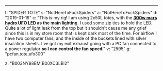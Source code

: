 ---
t: "SPIDER TOTE"
s: "NotHereToFuckSpiders"
a: "NotHereToFuckSpiders"
d: "2019-01-19"
c: "This is my rig! I am using 2x50L totes, with the <strong><a href='https://www.amazon.com/MarsHydro-Spectrum-Hydroponic-Indoor-Growing/dp/B00XC3LBI2/ref=as_li_ss_tl?s=lawn-garden&ie=UTF8&qid=1514860629&sr=1-1&keywords=mars+300&linkCode=ll1&tag=spacbuck-20&linkId=177221032c2248fa8f8b41b6f53b9214'>300w mars hydro UFO LED</a> as the main lighting</strong>. I used some zip ties to hold the LED. Quite a lot of light leak from the top but it shouldn't cause me any grief since this is in my store room that is kept dark most of the time.
For airflow I have two computer fans, and the inside of the buckets lined with silver insulation sheets. I've got my exit exhaust going with a PC fan connected to a power regulator <strong>so I can control the fan speed</strong>."
v: "2595"
g: "pcfan,tote,ufo300"

z: "B003NY98BM,B00XC3LBI2"
